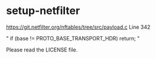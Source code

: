 # setup-netfilter

https://git.netfilter.org/nftables/tree/src/payload.c
Line 342

"
if (base != PROTO_BASE_TRANSPORT_HDR)
   return;
"

Please read the LICENSE file.
